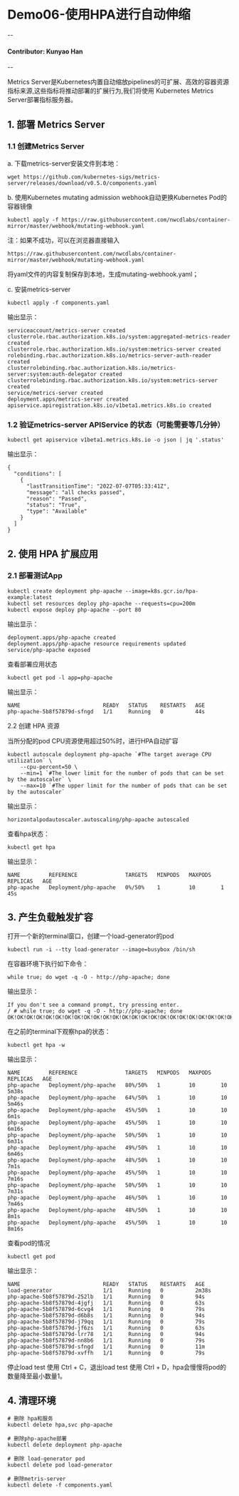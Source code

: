 # Demo06-使用HPA进行自动伸缩
--
#### Contributor: Kunyao Han
--

Metrics Server是Kubernetes内置自动缩放pipelines的可扩展、高效的容器资源指标来源,这些指标将推动部署的扩展行为,我们将使用 Kubernetes Metrics Server部署指标服务器。

## 1. 部署 Metrics Server

### 1.1 创建Metrics Server

a. 下载metrics-server安装文件到本地：

```
wget https://github.com/kubernetes-sigs/metrics-server/releases/download/v0.5.0/components.yaml
```

b. 使用Kubernetes mutating admission webhook自动更换Kubernetes Pod的容器镜像

```
kubectl apply -f https://raw.githubusercontent.com/nwcdlabs/container-mirror/master/webhook/mutating-webhook.yaml
```
注：如果不成功，可以在浏览器直接输入

```
https://raw.githubusercontent.com/nwcdlabs/container-mirror/master/webhook/mutating-webhook.yaml
```
将yaml文件的内容复制保存到本地，生成mutating-webhook.yaml；

c. 安装metrics-server

```
kubectl apply -f components.yaml
```
输出显示：

```
serviceaccount/metrics-server created
clusterrole.rbac.authorization.k8s.io/system:aggregated-metrics-reader created
clusterrole.rbac.authorization.k8s.io/system:metrics-server created
rolebinding.rbac.authorization.k8s.io/metrics-server-auth-reader created
clusterrolebinding.rbac.authorization.k8s.io/metrics-server:system:auth-delegator created
clusterrolebinding.rbac.authorization.k8s.io/system:metrics-server created
service/metrics-server created
deployment.apps/metrics-server created
apiservice.apiregistration.k8s.io/v1beta1.metrics.k8s.io created
```

### 1.2 验证metrics-server APIService 的状态（可能需要等几分钟）

```
kubectl get apiservice v1beta1.metrics.k8s.io -o json | jq '.status'
```
输出显示：

```
{
  "conditions": [
    {
      "lastTransitionTime": "2022-07-07T05:33:41Z",
      "message": "all checks passed",
      "reason": "Passed",
      "status": "True",
      "type": "Available"
    }
  ]
}
```

## 2. 使用 HPA 扩展应用

### 2.1 部署测试App

```
kubectl create deployment php-apache --image=k8s.gcr.io/hpa-example:latest
kubectl set resources deploy php-apache --requests=cpu=200m
kubectl expose deploy php-apache --port 80
```

输出显示：

```
deployment.apps/php-apache created
deployment.apps/php-apache resource requirements updated
service/php-apache exposed
```

查看部署应用状态

```
kubectl get pod -l app=php-apache
```

输出显示：

```
NAME                          READY   STATUS    RESTARTS   AGE
php-apache-5b8f57879d-sfngd   1/1     Running   0          44s
```

2.2 创建 HPA 资源

当所分配的pod CPU资源使用超过50%时，进行HPA自动扩容

```
kubectl autoscale deployment php-apache `#The target average CPU utilization` \
    --cpu-percent=50 \
    --min=1 `#The lower limit for the number of pods that can be set by the autoscaler` \
    --max=10 `#The upper limit for the number of pods that can be set by the autoscaler` 
```

输出显示：

```
horizontalpodautoscaler.autoscaling/php-apache autoscaled
```

查看hpa状态：

```
kubectl get hpa
```
输出显示：

```
NAME         REFERENCE               TARGETS   MINPODS   MAXPODS   REPLICAS   AGE
php-apache   Deployment/php-apache   0%/50%    1         10        1          45s
```

## 3. 产生负载触发扩容

打开一个新的terminal窗口，创建一个load-generator的pod

```
kubectl run -i --tty load-generator --image=busybox /bin/sh
```

在容器环境下执行如下命令：

```
while true; do wget -q -O - http://php-apache; done
```

输出显示：

```
If you don't see a command prompt, try pressing enter.
/ # while true; do wget -q -O - http://php-apache; done
OK!OK!OK!OK!OK!OK!OK!OK!OK!OK!OK!OK!OK!OK!OK!OK!OK!OK!OK!OK!OK!OK!OK!OK!OK!OK!OK!OK!OK!OK!OK!OK!OK!OK!OK!OK!OK!OK!OK!OK!OK!OK!OK!OK!OK!OK!OK!OK!OK!OK!OK!OK!OK!OK!OK!OK!OK!OK!OK!OK!OK!OK!OK!OK!OK!OK!OK!OK!OK!OK!OK!OK!OK!OK!OK!OK!OK!OK!OK!OK!OK!OK!OK!OK!OK!OK!OK!OK!OK!OK!OK!OK!OK!OK!OK!OK!OK!OK!OK!OK!OK!OK!OK!OK!OK!OK!OK!OK!OK!OK!OK!OK!OK!OK!OK!OK!OK!OK!OK!OK!OK!OK!OK!OK!OK!OK!OK!OK!OK!OK!OK!OK!OK!OK!OK!OK!OK!OK!OK!OK!OK!OK!OK!OK!OK!OK!OK!OK!OK!OK!OK!OK!OK!OK!OK!OK!OK!OK!OK!OK!OK!OK!OK!OK!OK!OK!OK!OK!OK!OK!OK!OK!OK!OK!OK!OK!OK!OK!OK!OK!OK!OK!OK!OK!OK!OK!OK!OK!OK!OK!OK!OK!OK!OK!OK!OK!OK!OK!OK!OK!OK!OK!OK!OK!OK!OK!OK!OK!OK!OK!OK!OK!OK!OK!OK!OK!OK!OK!OK!OK!OK!OK!OK!OK!OK!OK!OK!OK!OK!OK!OK!OK!OK!OK!OK!OK!OK!OK!OK!OK!OK!OK!OK!OK!OK!OK!OK!OK!OK!OK!OK!OK!OK!OK!
```

在之前的terminal下观察hpa的状态：

```
kubectl get hpa -w
```

输出显示：

```
NAME         REFERENCE               TARGETS   MINPODS   MAXPODS   REPLICAS   AGE
php-apache   Deployment/php-apache   80%/50%   1         10        10         5m38s
php-apache   Deployment/php-apache   64%/50%   1         10        10         5m46s
php-apache   Deployment/php-apache   45%/50%   1         10        10         6m1s
php-apache   Deployment/php-apache   45%/50%   1         10        10         6m16s
php-apache   Deployment/php-apache   50%/50%   1         10        10         6m31s
php-apache   Deployment/php-apache   49%/50%   1         10        10         6m46s
php-apache   Deployment/php-apache   48%/50%   1         10        10         7m1s
php-apache   Deployment/php-apache   45%/50%   1         10        10         7m16s
php-apache   Deployment/php-apache   50%/50%   1         10        10         7m31s
php-apache   Deployment/php-apache   46%/50%   1         10        10         7m46s
php-apache   Deployment/php-apache   48%/50%   1         10        10         8m1s
php-apache   Deployment/php-apache   45%/50%   1         10        10         8m16s
```

查看pod的情况

```
kubectl get pod
```

输出显示：

```
NAME                          READY   STATUS    RESTARTS   AGE
load-generator                1/1     Running   0          2m38s
php-apache-5b8f57879d-252lb   1/1     Running   0          94s
php-apache-5b8f57879d-4jgfj   1/1     Running   0          63s
php-apache-5b8f57879d-6cvg4   1/1     Running   0          79s
php-apache-5b8f57879d-d6b8s   1/1     Running   0          94s
php-apache-5b8f57879d-j79qq   1/1     Running   0          79s
php-apache-5b8f57879d-jf6zs   1/1     Running   0          63s
php-apache-5b8f57879d-lrr78   1/1     Running   0          94s
php-apache-5b8f57879d-nn8b6   1/1     Running   0          79s
php-apache-5b8f57879d-sfngd   1/1     Running   0          11m
php-apache-5b8f57879d-xvffh   1/1     Running   0          79s
```

停止load test 使用 Ctrl + C，退出load test 使用 Ctrl + D，hpa会慢慢将pod的数量降至最小数量1。

## 4. 清理环境

```
# 删除 hpa和服务
kubectl delete hpa,svc php-apache

# 删除php-apache部署
kubectl delete deployment php-apache

# 删除 load-generator pod
kubectl delete pod load-generator

# 删除metris-server
kubectl delete -f components.yaml
```
